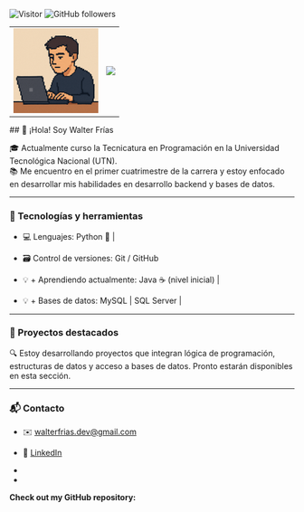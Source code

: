 

<!--
**Bhargavi-hash/Bhargavi-hash** is a ✨ _special_ ✨ repository because its `README.md` (this file) appears on your GitHub profile.
-->


![Visitor](https://visitor-badge.laobi.icu/badge?page_id=Wally-ux.Wally-ux)
![GitHub followers](https://img.shields.io/github/followers/Wally-ux?label=Follow&style=social)

<table>
  <tr>
    <td>
      <img src="https://github.com/Wally-ux/Wally-ux/blob/main/avatar.png?raw=true" width="150" alt="Avatar de Walter Frías">
    </td>
    <td>
      <img src="https://github-readme-stats.vercel.app/api?username=Wally-ux&show_icons=true&theme=radical">
    </td>
  </tr>
</table>
## 👋 ¡Hola! Soy Walter Frías

🎓 Actualmente curso la Tecnicatura en Programación en la Universidad Tecnológica Nacional (UTN).  
📚 Me encuentro en el primer cuatrimestre de la carrera y estoy enfocado en desarrollar mis habilidades en desarrollo backend y bases de datos.

---

### 🧠 Tecnologías y herramientas
- 💻 Lenguajes: Python 🐍 | 

- 🗃️ Control de versiones: Git / GitHub
- 💡 + Aprendiendo actualmente:  Java ☕ (nivel inicial) |
- 💡 + Bases de datos: MySQL | SQL Server |

---

### 📌 Proyectos destacados
🔍 Estoy desarrollando proyectos que integran lógica de programación, estructuras de datos y acceso a bases de datos. Pronto estarán disponibles en esta sección.

---

### 📬 Contacto
- ✉️ walterfrias.dev@gmail.com
- 💼 [LinkedIn](https://linkedin.com/in/walterfrias)



- 


- 
__Check out my GitHub repository:__

<div>
<!--
**Wally-ux/Wally-ux** is a ✨ _special_ ✨ repository because its `README.md` (this file) appears on your GitHub profile.

Here are some ideas to get you started:

- 🔭 I’m currently working on ...
- 🌱 I’m currently learning ...
- 👯 I’m looking to collaborate on ...
- 🤔 I’m looking for help with ...
- 💬 Ask me about ...
- 📫 How to reach me: ...
- 😄 Pronouns: ...
- ⚡ Fun fact: ...
-->
